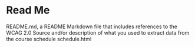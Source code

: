 Read Me
====================

README.md, a README Markdown file that includes references to the WCAG 2.0
Source and/or description of what you used to extract data from the course schedule
schedule.html
